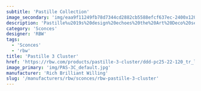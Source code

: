 ```yaml
---
subtitle: 'Pastille Collection'
image_secondary: 'img/eaa9f11249fb78d7344cd2882cb5588efcf637ec-2400x1200.png'
description: 'Pastille%u2019s%20design%20echoes%20the%20Art%20Deco%20sensibilities%20of%20Old%20Hollywood.%20The%20collection%20offers%20mix-and-match%20options%20for%20custom%20installation%2C%20including%20either%20a%20droplet%20profile%20or%20faceted%20pattern%20for%20the%20glass%20globe%2C%20with%20various%20finishes%20for%20an%20accent%20ring%20or%20backplate.'
category: 'Sconces'
designer: 'RBW'
tags:
  - 'Sconces'
  - 'rbw'
title: 'Pastille 3 Cluster'
href: 'https://rbw.com/products/pastille-3-cluster/ddd-pc25-22-120_tr_line-ip20'
image_primary: 'img/PAS-3C_default.jpg'
manufacturer: 'Rich Brilliant Willing'
slug: '/manufacturers/rbw/sconces/rbw-pastille-3-cluster'
---
```

